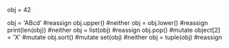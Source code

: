 obj = 42

obj = 'ABcd' #reassign
obj.upper() #neither
obj = obj.lower() #reassign
print(len(obj)) #neither
obj = list(obj) #reassign
obj.pop() #mutate
object[2] = 'X' #mutate
obj.sort() #mutate
set(obj) #neither
obj = tuple(obj) #reassign
